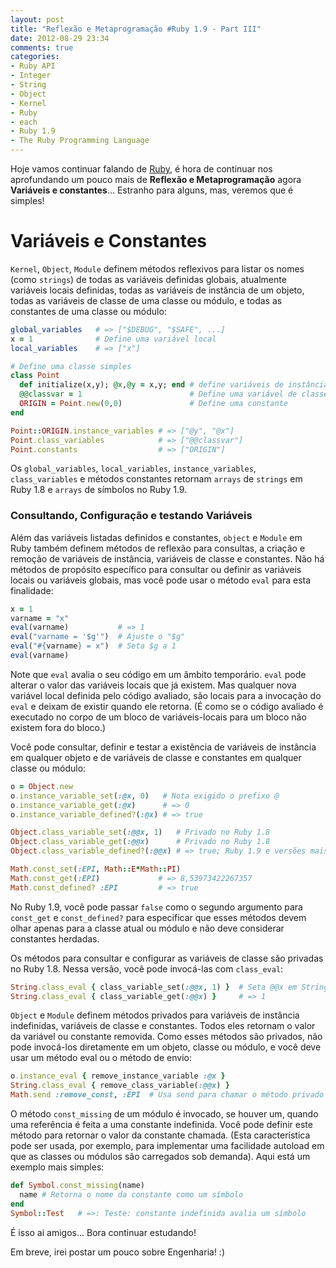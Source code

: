 ```yaml
---
layout: post
title: "Reflexão e Metaprogramação #Ruby 1.9 - Part III"
date: 2012-08-29 23:34
comments: true
categories: 
- Ruby API
- Integer
- String
- Object
- Kernel
- Ruby
- each
- Ruby 1.9
- The Ruby Programming Language
---
```


<p>Hoje vamos continuar falando de <a href="http://www.ruby-doc.org/core-1.9.2/">Ruby</a>, é hora de continuar nos aprofundando um pouco mais de
<b>Reflexão e Metaprogramação</b> agora <b>Variáveis e constantes</b>... Estranho para alguns, mas, veremos que é simples!</p>

<h1>Variáveis e Constantes</h1>

`Kernel`, `Object`, `Module` definem métodos reflexivos para listar os nomes (como `strings`) de todas as variáveis definidas globais, atualmente
variáveis locais definidas, todas as variáveis de instância de um objeto, todas as variáveis de classe de uma classe ou módulo, e todas as constantes
de uma classe ou módulo:

``` ruby Variaveis e Constantes
global_variables   # => ["$DEBUG", "$SAFE", ...]
x = 1              # Define uma variável local
local_variables    # => ["x"]

# Define uma classe simples
class Point
  def initialize(x,y); @x,@y = x,y; end # define variáveis de instância
  @@classvar = 1                        # Define uma variável de classe
  ORIGIN = Point.new(0,0)               # Define uma constante
end

Point::ORIGIN.instance_variables # => ["@y", "@x"]
Point.class_variables            # => ["@@classvar"]
Point.constants                  # => ["ORIGIN"]
```

Os `global_variables`, `local_variables`, `instance_variables`, `class_variables` e métodos constantes retornam `arrays` de `strings` em Ruby 1.8 e
`arrays` de símbolos no Ruby 1.9.

<!--more-->
<h3>Consultando, Configuração e testando Variáveis</h3>

Além das variáveis listadas definidos e constantes, `object` e `Module` em Ruby também definem métodos de reflexão para consultas, a criação e
remoção de variáveis de instância, variáveis de classe e constantes. Não há métodos de propósito específico para consultar ou definir as variáveis 
locais ou variáveis globais, mas você pode usar o método `eval` para esta finalidade:

``` ruby Configurando Variavel
x = 1
varname = "x"
eval(varname)           # => 1
eval("varname = '$g'")  # Ajuste o "$g"
eval("#{varname} = x")  # Seta $g a 1
eval(varname)           
```

Note que `eval` avalia o seu código em um âmbito temporário. `eval` pode alterar o valor das variáveis locais que já existem. Mas qualquer nova 
variável local definida pelo código avaliado, são locais para a invocação do `eval` e deixam de existir quando ele retorna. (É como se o código
avaliado é executado no corpo de um bloco de variáveis-locais para um bloco não existem fora do bloco.)

Você pode consultar, definir e testar a existência de variáveis de instância em qualquer objeto e de variáveis de classe e constantes em qualquer
classe ou módulo:

``` ruby Consultar Variavel
o = Object.new
o.instance_variable_set(:@x, 0)   # Nota exigido o prefixo @
o.instance_variable_get(:@x)      # => 0
o.instance_variable_defined?(:@x) # => true

Object.class_variable_set(:@@x, 1)   # Privado no Ruby 1.8
Object.class_variable_get(:@@x)      # Privado no Ruby 1.8
Object.class_variable_defined?(:@@x) # => true; Ruby 1.9 e versões mais novas

Math.const_set(:EPI, Math::E*Math::PI)
Math.const_get(:EPI)             # => 8,53973422267357
Math.const_defined? :EPI         # => true
```

No Ruby 1.9, você pode passar `false` como o segundo argumento para `const_get` e `const_defined?` para especificar que esses métodos devem olhar
apenas para a classe atual ou módulo e não deve considerar constantes herdadas.

Os métodos para consultar e configurar as variáveis de classe são privadas no Ruby 1.8. Nessa versão, você pode invocá-las com `class_eval`:

``` ruby class_eval
String.class_eval { class_variable_set(:@@x, 1) }  # Seta @@x em String
String.class_eval { class_variable_get(:@@x) }     # => 1
```

`Object` e `Module` definem métodos privados para variáveis de instância indefinidas, variáveis de classe e constantes. Todos eles retornam o valor
da variável ou constante removida. Como esses métodos são privados, não pode invocá-los diretamente em um objeto, classe ou módulo, e você deve usar
um método eval ou o método de envio:

``` ruby instance_eval
o.instance_eval { remove_instance_variable :@x }
String.class_eval { remove_class_variable(:@@x) }
Math.send :remove_const, :EPI  # Usa send para chamar o método privado
```

O método `const_missing` de um módulo é invocado, se houver um, quando uma referência é feita a uma constante indefinida. Você pode definir este 
método para retornar o valor da constante chamada. (Esta característica pode ser usada, por exemplo, para implementar uma facilidade autoload em que
as classes ou módulos são carregados sob demanda). Aqui está um exemplo mais simples:

``` ruby cons_missing
def Symbol.const_missing(name)
  name # Retorna o nome da constante como um símbolo
end
Symbol::Test   # =>: Teste: constante indefinida avalia um símbolo
```

É isso ai amigos... Bora continuar estudando!

Em breve, irei postar um pouco sobre Engenharia! :)